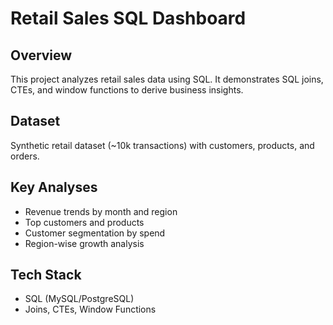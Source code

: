 # Retail Sales SQL Dashboard

## Overview
This project analyzes retail sales data using SQL. It demonstrates SQL joins, CTEs, and window functions to derive business insights.

## Dataset
Synthetic retail dataset (~10k transactions) with customers, products, and orders.

## Key Analyses
- Revenue trends by month and region
- Top customers and products
- Customer segmentation by spend
- Region-wise growth analysis

## Tech Stack
- SQL (MySQL/PostgreSQL)
- Joins, CTEs, Window Functions
